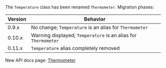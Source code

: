 The `Temperature` class has been renamed `Thermometer`. Migration phases: 


| Version | Behavior |
|---------|----------|
| 0.9.x   | No change; `Temperature` is an alias for `Thermometer` |
| 0.10.x  | Warning displayed; `Temperature` is an alias for `Thermometer` |
| 0.11.x  | `Temperature` alias completely removed |


New API docs page: [Thermometer](https://github.com/rwaldron/johnny-five/wiki/Thermometer)